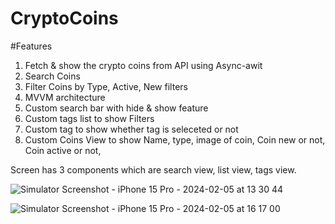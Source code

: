# CryptoCoins

#Features
1. Fetch & show the crypto coins from API using Async-awit
2. Search Coins
3. Filter Coins by Type, Active, New filters
4. MVVM architecture
5. Custom search bar with hide & show feature
6. Custom tags list to show Filters
7. Custom tag to show whether tag is seleceted or not
8. Custom Coins View to show Name, type, image of coin, Coin new or not, Coin active or not,


Screen has 3 components which are search view, list view, tags view.

![Simulator Screenshot - iPhone 15 Pro - 2024-02-05 at 13 30 44](https://github.com/dhanunjaykumar/CryptoCoins/assets/7019691/8d9b964b-99a7-4e16-8482-11db3b232591)

![Simulator Screenshot - iPhone 15 Pro - 2024-02-05 at 16 17 00](https://github.com/dhanunjaykumar/CryptoCoins/assets/7019691/cfde0877-1513-4e3a-9f55-180ea8f57315)
